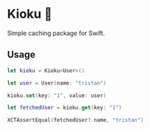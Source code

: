 # Kioku 📝

Simple caching package for Swift.

## Usage

```swift
let kioku = Kioku<User>()

let user = User(name: "tristan")

kioku.set(key: "1", value: user)

let fetchedUser = kioku.get(key: "1")

XCTAssertEqual(fetchedUser?.name, "tristan")
```
